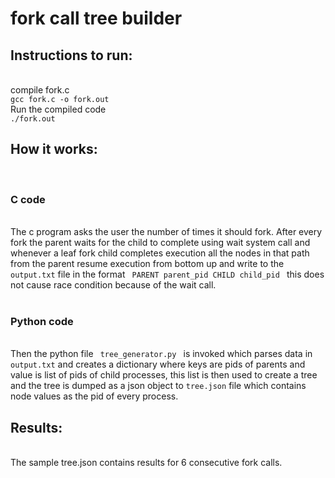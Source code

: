 # fork call tree builder

<h2>Instructions to run:</h2><br/>
    compile fork.c<br/>
    <code>gcc fork.c -o fork.out </code><br/>
    Run the compiled code<br/>
    <code>./fork.out</code></br/>

<h2>How it works:</h2><br/>
    <h3> C code </h3><br/>
    The c program asks the user the number of times it should fork. After every fork the parent waits for the child to complete using wait system call and whenever a leaf fork child completes execution all the nodes in that path from the parent resume execution from bottom up and write to the <code>output.txt</code> file in the format <code> PARENT parent_pid CHILD child_pid </code> this does not cause race condition because of the wait call.
    <br/>
    <br/>
    <h3> Python code </h3><br/>
    Then the python file <code> tree_generator.py </code> is invoked which parses data in <code>output.txt</code> and creates a dictionary where keys are pids of parents and value is list of pids of child processes, this list is then used to create a tree and the tree is dumped as a json object to <code>tree.json</code> file which contains node values as the pid of every process.

<h2>Results:</h2><br/>
    The sample tree.json contains results for 6 consecutive fork calls. 

